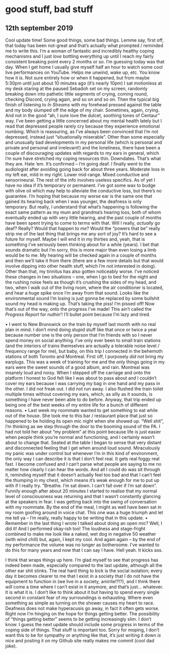 # good stuff, bad stuff
## 12th september 2019

Cool update time! Some good things, some bad things.
Lemme say, first off, that today has been not-great and that’s actually what prompted / reminded me to write this. I’m a woman of fantastic and incredibly healthy coping mechanisms and I just *love* bottling everything up until I reach my fairly consistent breaking point every 2 months or so. I’m guessing today was that day. When I get home I usually give myself half an hour to watch some cool live performances on YouTube. Helps me unwind, wake up, etc. You know how it is. Not sure entirely how or when it happened, but from maybe 5:30pm until just about 10 minutes ago (it’s nearly 10pm) I sat motionless at my desk staring at the paused Sebadoh set on my screen, randomly breaking down into pathetic little segments of crying, coming round, checking Discord, crying again, and so on and so on. Then the typical big finish of listening to *In Streams* with my forehead pressed against the table and my body slumped off the edge of my chair. Sometimes, again, crying. And not in the good “ah, I sure love the dulcet, soothing tones of Centaur” way. I’ve been getting a little concerned about my mental health lately but I read that depressed people rarely cry because they experience emotional numbing. Which is reassuring, as I’ve always been convinced that I’m not depressed, instead just “situationally miserable”. 
Other than some especially and unusually bad developments in my personal life (which is personal and private and personal and irrelevant!) and the loneliness, there have been a couple of discouraging updates with regards to my ears in general, which I’m sure have stretched my coping resources thin. Downdates. That’s what they are. Hate ‘em.
It’s confirmed – I’m going deaf. I finally went to the audiologist after avoiding going back for about three years. Moderate loss in my left ear, mild in my right. Lower mid-range. Mixed conductive and sensorineural. The rest of the info involves useless specifics. As of yet I have no idea if it’s temporary or permanent. I’ve got some wax to budge with olive oil which may help to alleviate the conductive loss, but there’s no guarantee. I’m hoping that because my worse ear is the same one that gained its hearing back when I was younger, the deafness is only temporary. But really, I understand that what’s happening is following the exact same pattern as my mum and grandma’s hearing loss, both of whom eventually ended up with very little hearing, and the past couple of months have been spent trying to come to terms with that. Will I really, *actually* go deaf? Really? Would that happen to *me*? Would the “powers that be” really strip me of the last thing that brings me any sort of joy? It’s hard to see a future for myself. Maybe I will end it in my thirties and, yeah, that is something I’ve seriously been thinking about for a while (years). I bet that sounds dramatic but I’m sorry, this is more major than even losing a limb would be to me. My hearing will be checked again in a couple of months and then we’ll take it from there (there are a few more details but that would involve dipping into other health stuff, which I’m not interested in doing).
Other than that, my tinnitus has also gotten noticeably worse. I’ve noticed these changes in two situations – one, when I go to bed for the night and the rushing noise feels as though it’s crushing the sides of my head, and two, when I walk out of the living room, where the air conditioner is located, and hear a huge spike once I’m away from that sound. Looks like the environmental sound I’m losing is just gonna be replaced by some bullshit sound my head is making up. That’s taking the piss! I’m pissed off!
Now that’s out of the way, onto the progress I’ve made! This ain’t called the *Progress Report* for nuthin’! I’ll bullet point because I’m lazy and tired.

•	I went to New Brunswick on the train by myself last month with no real plan in mind. I don’t mind doing stupid stuff like that once or twice a year because number one is the only person that I’m friends with so I never spend money on social anything. I’ve only ever been to small train stations (and the interiors of trains themselves are actually a tolerable noise level / frequency range for me), but baby, on this trip I connected in the behemoth stations of both Toronto and Montreal. First off, I purposely *did not* bring my earplugs. This was a week of training for me and the only things going in my ears were the sweet sounds of a good album, and rain. Montreal was insanely loud and noisy. When I stepped off the carriage and onto the platform I honest to God felt like I was about to pass about and I couldn’t cover my ears because I was carrying my bag in one hand and my pass in the other. I did not freak out. I did not run away. I also flushed the train toilet multiple times without covering my ears, which, as silly as it sounds, is something I have never been able to do before. Anyway, that trip ended up being one of the best weeks of my entire life for a bunch of different reasons.
•	Last week my roommate wanted to get something to eat while out of the house. She took me to this bar / restaurant place that just so happened to be holding its open mic night when she showed up. “Well shit”, I’m thinking as we step through the door to the booming sound of the PA. I had not told her about “my problem” at this point because life is just easier when people think you’re normal and functioning, and I certainly wasn’t about to change that. Seated at the table I began to sense that very distant and disconnected feeling that I get when around loud sound. Miraculously my panic was under control but whenever I’m in this kind of environment, the only way I can describe it is that I don’t feel real. It gets real foggy real fast. I become confused and I can’t parse what people are saying to me no matter how clearly I can hear the words. And all I could do was sit through it, reminding myself that it doesn’t actually feel too bad and that I can’t feel the thumping in my chest, which means it’s weak enough for me to put up with if I really try. “Breathe. I’m sat down. I can’t fall over if I’m sat down”. Funnily enough after about 20 minutes I started to realise that my normal level of consciousness was returning and that I wasn’t constantly glancing at the speakers in fear. I was getting back into the swing of conversation with my roommate. By the end of the meal, I might as well have been sat in my room goofing around in voice chat. This one was a huge triumph and let me tell ya – I’m really, really happy to be writing that in this update.
•	Remember in the last thing I wrote I talked about doing an open mic? Well, I did it! And I performed okay-ish too! The loudness and stage-fright combined to make me look like a naked, wet dog in negative 50 weather (with wind chill) but, again, I kept my cool. And again again – by the end of my performance the volume was no longer as bothersome. I’ve wanted to do this for many years and now that I can say I have. Hell yeah. It kicks ass.

I think that wraps things up here. I’m glad myself to see that progress has indeed been made, especially compared to the last update, although all the other ear shit stinks. The real hard thing to kick is the social isolation; every day it becomes clearer to me that I exist in a society that I do not have the equipment to function in (we live in a society, amirite!?!?), and I think there *will* come a time where I can’t exist in it anymore, and that’s just… whatever. It is what it is. I don’t like to think about it but having to spend every single second in constant fear of my surroundings is exhausting. Where even something as simple as turning on the shower causes my heart to race. Deafness does not make hyperacusis go away, in fact it often gets worse. Right now I’m hinging on the hope for things getting better. The possibility of “things getting better” seems to be getting increasingly slim. I don’t know. I guess the next update should include some progress in terms of the coping side of things. That stuff is important too. Sorry for moping, I don’t want this to be for sympathy or anything like that, it’s just writing it down *is nice* and posting it on my Github site really makes me commit (cool dad joke).
